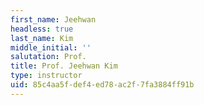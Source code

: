 ```yaml
---
first_name: Jeehwan
headless: true
last_name: Kim
middle_initial: ''
salutation: Prof.
title: Prof. Jeehwan Kim
type: instructor
uid: 85c4aa5f-def4-ed78-ac2f-7fa3884ff91b
---
```

